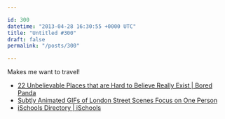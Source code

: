 ```yaml
---

id: 300
datetime: "2013-04-28 16:30:55 +0000 UTC"
title: "Untitled #300"
draft: false
permalink: "/posts/300"

---
```


Makes me want to travel! 

 
 * [22 Unbelievable Places that are Hard to Believe Really Exist | Bored Panda](http://www.boredpanda.com/amazing-places/)
 * [Subtly Animated GIFs of London Street Scenes Focus on One Person](http://laughingsquid.com/subtly-animated-gifs-of-london-street-scenes-focus-on-one-person/)
 * [iSchools Directory | iSchools](http://ischools.org/directory/)


